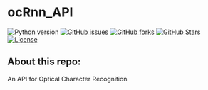 # ocRnn_API

![Python version][python-version]
[![GitHub issues][issues-image]][issues-url]
[![GitHub forks][fork-image]][fork-url]
[![GitHub Stars][stars-image]][stars-url]
[![License][license-image]][license-url]

## About this repo:  

An API for Optical Character Recognition




[python-version]:https://img.shields.io/badge/python-3.8+-brightgreen.svg
[issues-image]:https://img.shields.io/github/issues/maky-hnou/ocRnn_API.svg
[issues-url]:https://github.com/maky-hnou/ocRnn_API/issues
[fork-image]:https://img.shields.io/github/forks/maky-hnou/ocRnn_API.svg
[fork-url]:https://github.com/maky-hnou/ocRnn_API/network/members
[stars-image]:https://img.shields.io/github/stars/maky-hnou/ocRnn_API.svg
[stars-url]:https://github.com/maky-hnou/ocRnn_API/stargazers
[license-image]:https://img.shields.io/github/license/maky-hnou/ocRnn_API.svg
[license-url]:https://github.com/maky-hnou/ocRnn_API/blob/main/LICENSE
